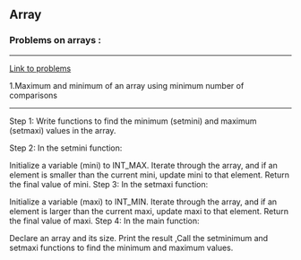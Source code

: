 

## Array

### Problems on arrays :
______________________
[Link to problems](https://www.geeksforgeeks.org/top-50-array-coding-problems-for-interviews/)


1.Maximum and minimum of an array using minimum number of comparisons
___________________________________________________________________
Step 1: Write functions to find the minimum (setmini) and maximum (setmaxi) values in the array.

Step 2: In the setmini function:

Initialize a variable (mini) to INT_MAX.
Iterate through the array, and if an element is smaller than the current mini, update mini to that element.
Return the final value of mini.
Step 3: In the setmaxi function:

Initialize a variable (maxi) to INT_MIN.
Iterate through the array, and if an element is larger than the current maxi, update maxi to that element.
Return the final value of maxi.
Step 4: In the main function:

Declare an array and its size.
Print the result ,Call the setminimum and setmaxi functions to find the minimum and maximum values.
